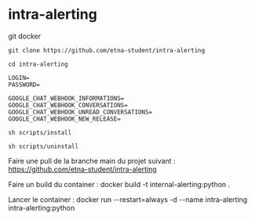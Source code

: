 # intra-alerting

git
docker

```
git clone https://github.com/etna-student/intra-alerting

cd intra-alerting
```



```
LOGIN=
PASSWORD=

GOOGLE_CHAT_WEBHOOK_INFORMATIONS=
GOOGLE_CHAT_WEBHOOK_CONVERSATIONS=
GOOGLE_CHAT_WEBHOOK_UNREAD_CONVERSATIONS=
GOOGLE_CHAT_WEBHOOK_NEW_RELEASE=
```

```
sh scripts/install
```

```
sh scripts/uninstall
```


Faire une pull de la branche main du projet suivant :
https://github.com/etna-student/intra-alerting

Faire un build du container :
docker build -t internal-alerting:python .

Lancer le container :
docker run --restart=always -d --name intra-alerting intra-alerting:python
